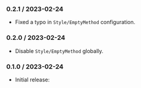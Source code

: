 ### 0.2.1 / 2023-02-24

* Fixed a typo in `Style/EmptyMethod` configuration.

### 0.2.0 / 2023-02-24

* Disable `Style/EmptyMethod` globally.

### 0.1.0 / 2023-02-24

* Initial release:

